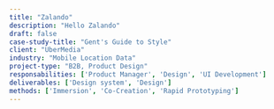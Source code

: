 ```yaml
---
title: "Zalando"
description: "Hello Zalando"
draft: false
case-study-title: "Gent's Guide to Style"
client: "UberMedia"
industry: "Mobile Location Data"
project-type: "B2B, Product Design"
responsabilities: ['Product Manager', 'Design', 'UI Development']
deliverables: ['Design system', 'Design']
methods: ['Immersion', 'Co-Creation', 'Rapid Prototyping']
---
```

